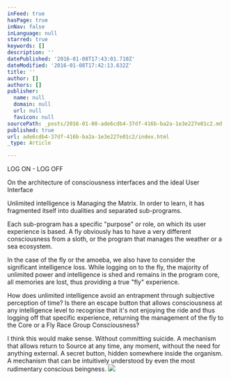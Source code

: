 ```yaml
---
inFeed: true
hasPage: true
inNav: false
inLanguage: null
starred: true
keywords: []
description: ''
datePublished: '2016-01-08T17:43:01.710Z'
dateModified: '2016-01-08T17:42:13.632Z'
title: ''
author: []
authors: []
publisher:
  name: null
  domain: null
  url: null
  favicon: null
sourcePath: _posts/2016-01-08-ade6cdb4-37df-416b-ba2a-1e3e227e01c2.md
published: true
url: ade6cdb4-37df-416b-ba2a-1e3e227e01c2/index.html
_type: Article

---
```

LOG ON - LOG OFF

On the architecture of consciousness interfaces and the ideal User Interface

Unlimited intelligence is Managing the Matrix. In order to learn, it has fragmented itself into dualities and separated sub-programs.

Each sub-program has a specific "purpose" or role, on which its user experience is based. A fly obviously has to have a very different consciousness from a sloth, or the program that manages the weather or a sea ecosystem. 

In the case of the fly or the amoeba, we also have to consider the significant intelligence loss. While logging on to the fly, the majority of unlimited power and intelligence is shed and remains in the program core, all memories are lost, thus providing a true "fly" experience.

How does unlimited intelligence avoid an entrapment through subjective perception of time? Is there an escape button that allows consciousness at any intelligence level to recognise that it's not enjoying the ride and thus logging off that specific experience, returning the management of the fly to the Core or a Fly Race Group Consciousness?

I think this would make sense. Without committing suicide. A mechanism that allows return to Source at any time, any moment, without the need for anything external. A secret button, hidden somewhere inside the organism. A mechanism that can be intuitively understood by even the most rudimentary conscious beingness.
![](https://the-grid-user-content.s3-us-west-2.amazonaws.com/bd64c122-bc87-4d49-84b2-a540e71471fe.jpg)